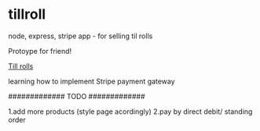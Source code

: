 # tillroll
node, express, stripe app - for selling til rolls

Protoype for friend!

[Till rolls](https://intense-escarpment-94345.herokuapp.com/ "Buy your til rolls here")

learning how to implement Stripe payment gateway

#############
TODO
#############

1.add more products (style page acordingly) 
2.pay by direct debit/ standing order


